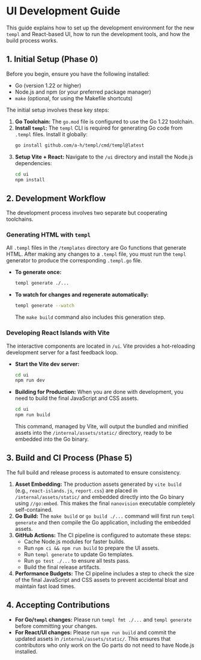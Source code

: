 # UI Development Guide

This guide explains how to set up the development environment for the new `templ` and React-based UI, how to run the development tools, and how the build process works.

## 1. Initial Setup (Phase 0)

Before you begin, ensure you have the following installed:
*   Go (version 1.22 or higher)
*   Node.js and npm (or your preferred package manager)
*   `make` (optional, for using the Makefile shortcuts)

The initial setup involves these key steps:

1.  **Go Toolchain:** The `go.mod` file is configured to use the Go 1.22 toolchain.
2.  **Install `templ`:** The `templ` CLI is required for generating Go code from `.templ` files. Install it globally:
    ```bash
    go install github.com/a-h/templ/cmd/templ@latest
    ```
3.  **Setup Vite + React:** Navigate to the `/ui` directory and install the Node.js dependencies:
    ```bash
    cd ui
    npm install
    ```

## 2. Development Workflow

The development process involves two separate but cooperating toolchains.

### Generating HTML with `templ`

All `.templ` files in the `/templates` directory are Go functions that generate HTML. After making any changes to a `.templ` file, you must run the `templ` generator to produce the corresponding `.templ.go` file.

*   **To generate once:**
    ```bash
    templ generate ./...
    ```
*   **To watch for changes and regenerate automatically:**
    ```bash
    templ generate --watch
    ```
    The `make build` command also includes this generation step.

### Developing React Islands with Vite

The interactive components are located in `/ui`. Vite provides a hot-reloading development server for a fast feedback loop.

*   **Start the Vite dev server:**
    ```bash
    cd ui
    npm run dev
    ```
*   **Building for Production:** When you are done with development, you need to build the final JavaScript and CSS assets.
    ```bash
    cd ui
    npm run build
    ```
    This command, managed by Vite, will output the bundled and minified assets into the `/internal/assets/static/` directory, ready to be embedded into the Go binary.

## 3. Build and CI Process (Phase 5)

The full build and release process is automated to ensure consistency.

1.  **Asset Embedding:** The production assets generated by `vite build` (e.g., `react-islands.js`, `report.css`) are placed in `/internal/assets/static/` and embedded directly into the Go binary using `//go:embed`. This makes the final `nanovision` executable completely self-contained.
2.  **Go Build:** The `make build` or `go build ./...` command will first run `templ generate` and then compile the Go application, including the embedded assets.
3.  **GitHub Actions:** The CI pipeline is configured to automate these steps:
    *   Cache Node.js modules for faster builds.
    *   Run `npm ci && npm run build` to prepare the UI assets.
    *   Run `templ generate` to update Go templates.
    *   Run `go test ./...` to ensure all tests pass.
    *   Build the final release artifacts.
4.  **Performance Budgets:** The CI pipeline includes a step to check the size of the final JavaScript and CSS assets to prevent accidental bloat and maintain fast load times.

## 4. Accepting Contributions

*   **For Go/`templ` changes:** Please run `templ fmt ./...` and `templ generate` before committing your changes.
*   **For React/UI changes:** Please run `npm run build` and commit the updated assets in `/internal/assets/static/`. This ensures that contributors who only work on the Go parts do not need to have Node.js installed.